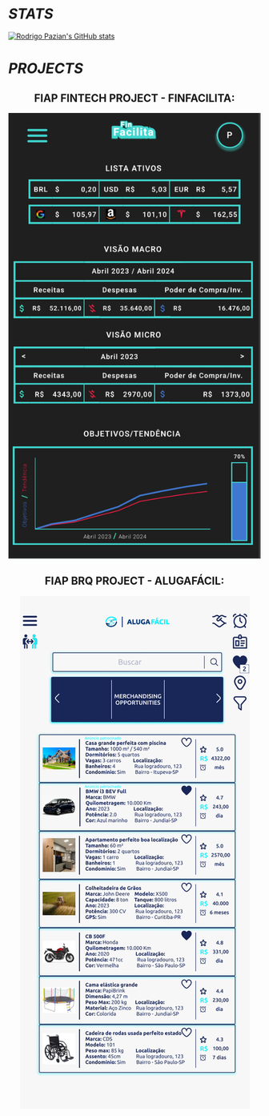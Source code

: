 # _STATS_
[![Rodrigo Pazian's GitHub stats](https://github-readme-stats.vercel.app/api?username=rodrigopazian&theme=cobalt&show_icons=true)](https://github.com/rodrigopazian/github-readme-stats)

# _PROJECTS_

<h2 align="center">FIAP FINTECH PROJECT - FINFACILITA:</h2>

<p align="center"><a href="https://github.com/rodrigopazian/Projeto-FIAP-Fintech-99583"><img src="images/Finfacilita.png" height="10%"></a></p>



<h2 align="center">FIAP BRQ PROJECT - ALUGAFÁCIL:</h2>


<p align="center"><a href="https://github.com/rodrigopazian/Challenge-BRQ-FIAP-AlugaFacil"><img src="images/Alugafacil.png" heigth="10%"></a></p>




